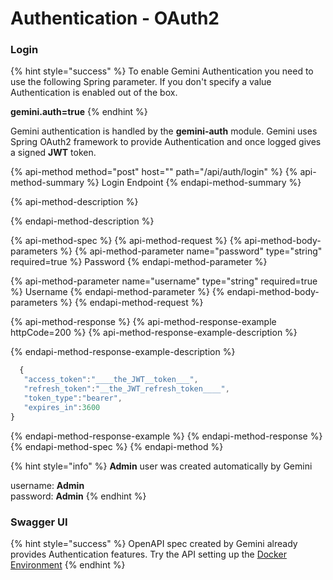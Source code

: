 # Authentication - OAuth2

### **Login**

{% hint style="success" %}
To enable Gemini Authentication you need to use the following Spring parameter. If you don't specify a value Authentication is enabled out of the box.

 **gemini.auth=true**
{% endhint %}

Gemini authentication is handled by the **gemini-auth** module. Gemini uses Spring OAuth2 framework to provide Authentication and once logged gives a signed **JWT** token.

{% api-method method="post" host="" path="/api/auth/login" %}
{% api-method-summary %}
Login Endpoint
{% endapi-method-summary %}

{% api-method-description %}

{% endapi-method-description %}

{% api-method-spec %}
{% api-method-request %}
{% api-method-body-parameters %}
{% api-method-parameter name="password" type="string" required=true %}
Password
{% endapi-method-parameter %}

{% api-method-parameter name="username" type="string" required=true %}
Username
{% endapi-method-parameter %}
{% endapi-method-body-parameters %}
{% endapi-method-request %}

{% api-method-response %}
{% api-method-response-example httpCode=200 %}
{% api-method-response-example-description %}

{% endapi-method-response-example-description %}

```javascript
  { 
   "access_token":"____the_JWT__token___",
   "refresh_token":"__the_JWT_refresh_token____",
   "token_type":"bearer",
   "expires_in":3600
}
```
{% endapi-method-response-example %}
{% endapi-method-response %}
{% endapi-method-spec %}
{% endapi-method %}

{% hint style="info" %}
**Admin** user was created automatically by Gemini

username: **Admin**  
password: **Admin**
{% endhint %}

### **Swagger UI**

{% hint style="success" %}
OpenAPI spec created by Gemini already provides Authentication features. Try the API setting up the [Docker Environment](../quickstart-and-setup/environment-setup.md)
{% endhint %}

